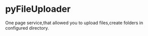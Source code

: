 # pyFileUploader

One page service,that allowed you to upload files,create folders in configured directory.